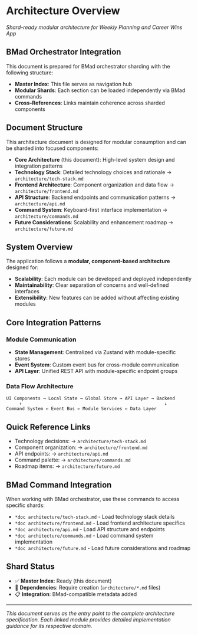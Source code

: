 <!-- BMAD-READY: Sharded Architecture Document -->
<!-- SHARD-TYPE: master-index -->
<!-- SHARD-DEPENDENCIES: architecture/tech-stack.md, architecture/frontend.md, architecture/api.md, architecture/commands.md, architecture/future.md -->

# Architecture Overview
*Shard-ready modular architecture for Weekly Planning and Career Wins App*

## BMad Orchestrator Integration
This document is prepared for BMad orchestrator sharding with the following structure:
- **Master Index**: This file serves as navigation hub
- **Modular Shards**: Each section can be loaded independently via BMad commands
- **Cross-References**: Links maintain coherence across sharded components

## Document Structure
This architecture document is designed for modular consumption and can be sharded into focused components:

- **Core Architecture** (this document): High-level system design and integration patterns
- **Technology Stack**: Detailed technology choices and rationale → `architecture/tech-stack.md`
- **Frontend Architecture**: Component organization and data flow → `architecture/frontend.md`
- **API Structure**: Backend endpoints and communication patterns → `architecture/api.md`
- **Command System**: Keyboard-first interface implementation → `architecture/commands.md`
- **Future Considerations**: Scalability and enhancement roadmap → `architecture/future.md`

## System Overview
The application follows a **modular, component-based architecture** designed for:
- **Scalability**: Each module can be developed and deployed independently
- **Maintainability**: Clear separation of concerns and well-defined interfaces
- **Extensibility**: New features can be added without affecting existing modules

## Core Integration Patterns

### Module Communication
- **State Management**: Centralized via Zustand with module-specific stores
- **Event System**: Custom event bus for cross-module communication
- **API Layer**: Unified REST API with module-specific endpoint groups

### Data Flow Architecture
```
UI Components → Local State → Global Store → API Layer → Backend
     ↑                                                      ↓
Command System ← Event Bus ← Module Services ← Data Layer
```

## Quick Reference Links
- Technology decisions: → `architecture/tech-stack.md`
- Component organization: → `architecture/frontend.md`
- API endpoints: → `architecture/api.md`
- Command palette: → `architecture/commands.md`
- Roadmap items: → `architecture/future.md`

## BMad Command Integration
When working with BMad orchestrator, use these commands to access specific shards:
- `*doc architecture/tech-stack.md` - Load technology stack details
- `*doc architecture/frontend.md` - Load frontend architecture specifics
- `*doc architecture/api.md` - Load API structure and endpoints
- `*doc architecture/commands.md` - Load command system implementation
- `*doc architecture/future.md` - Load future considerations and roadmap

## Shard Status
- ✅ **Master Index**: Ready (this document)
- 🔄 **Dependencies**: Require creation (`architecture/*.md` files)
- 📋 **Integration**: BMad-compatible metadata added

---
*This document serves as the entry point to the complete architecture specification. Each linked module provides detailed implementation guidance for its respective domain.*

<!-- BMAD-FOOTER: Document prepared for modular consumption via BMad orchestrator -->
<!-- LAST-UPDATED: 2025-09-23 -->
<!-- READY-FOR-SHARDING: true -->
